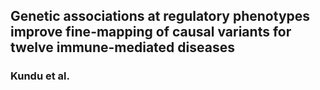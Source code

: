 ## Genetic associations at regulatory phenotypes improve fine-mapping of causal variants for twelve immune-mediated diseases
### Kundu et al.
